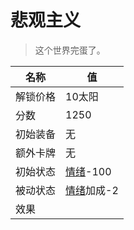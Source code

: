 # 悲观主义  
> 这个世界完蛋了。  
  
名称  |  值  
----  |  ----  
解锁价格  |  10太阳  
分数  |  1250  
初始装备  |  无  
额外卡牌  |  无  
初始状态  |  [情绪](Morale.md)-100  
被动状态  |  [情绪](Morale.md)加成-2  
效果  |    


<script>document.title="悲观主义 - 卡牌生存百科 Card Survival Wiki";</script>